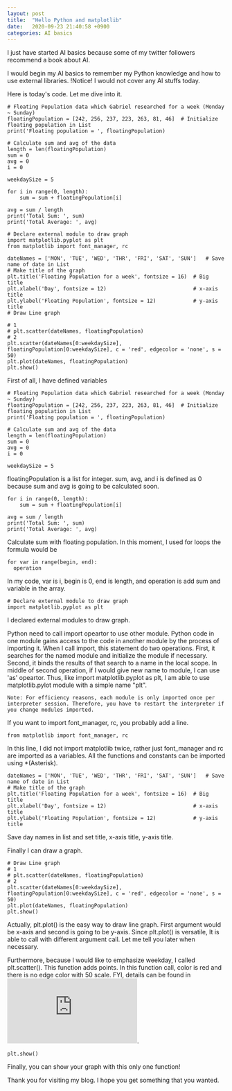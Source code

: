 ```yaml
---
layout: post
title:  "Hello Python and matplotlib"
date:   2020-09-23 21:40:58 +0900
categories: AI basics
---
```

I just have started AI basics because some of my twitter followers recommend a book about AI.

I would begin my AI basics to remember my Python knowledge and how to use external libraries.
!Notice! I would not cover any AI stuffs today.

Here is today's code. Let me dive into it.
```
# Floating Population data which Gabriel researched for a week (Monday ~ Sunday)
floatingPopulation = [242, 256, 237, 223, 263, 81, 46]  # Initialize floating population in List
print('Floating population = ', floatingPopulation)

# Calculate sum and avg of the data
length = len(floatingPopulation)
sum = 0
avg = 0
i = 0

weekdaySize = 5

for i in range(0, length):
    sum = sum + floatingPopulation[i]

avg = sum / length
print('Total Sum: ', sum)
print('Total Average: ', avg)

# Declare external module to draw graph
import matplotlib.pyplot as plt
from matplotlib import font_manager, rc

dateNames = ['MON', 'TUE', 'WED', 'THR', 'FRI', 'SAT', 'SUN']   # Save name of date in List
# Make title of the graph
plt.title('Floating Population for a week', fontsize = 16)  # Big title
plt.xlabel('Day', fontsize = 12)                            # x-axis title
plt.ylabel('Floating Population', fontsize = 12)            # y-axis title
# Draw Line graph

# 1
# plt.scatter(dateNames, floatingPopulation)
# 2
plt.scatter(dateNames[0:weekdaySize], floatingPopulation[0:weekdaySize], c = 'red', edgecolor = 'none', s = 50)
plt.plot(dateNames, floatingPopulation)
plt.show()
```

First of all, I have defined variables
```
# Floating Population data which Gabriel researched for a week (Monday ~ Sunday)
floatingPopulation = [242, 256, 237, 223, 263, 81, 46]  # Initialize floating population in List
print('Floating population = ', floatingPopulation)

# Calculate sum and avg of the data
length = len(floatingPopulation)
sum = 0
avg = 0
i = 0

weekdaySize = 5
```

floatingPopulation is a list for integer. sum, avg, and i is defined as 0 because sum and avg is going to be calculated soon.

```
for i in range(0, length):
    sum = sum + floatingPopulation[i]

avg = sum / length
print('Total Sum: ', sum)
print('Total Average: ', avg)
```

Calculate sum with floating population. In this moment, I used for loops the formula would be
```
for var in range(begin, end):
  operation
```
In my code, var is i, begin is 0, end is length, and operation is add sum and variable in the array.

```
# Declare external module to draw graph
import matplotlib.pyplot as plt
```
I declared external modules to draw graph.

Python need to call import opeartor to use other module.
Python code in one module gains access to the code in another module by the process of importing it. When I call import, this statement do two operations. First, it searches for the named module and initialize the module if necessary. Second, it binds the results of that search to a name in the local scope. In middle of second operation, if I would give new name to module, I can use 'as' opeartor. Thus, like import matplotlib.pyplot as plt, I am able to use matplotlib.pylot module with a simple name "plt".
```
Note: For efficiency reasons, each module is only imported once per interpreter session. Therefore, you have to restart the interpreter if you change modules imported.
```
If you want to import font_manager, rc, you probably add a line.
```
from matplotlib import font_manager, rc
```
In this line, I did not import matplotlib twice, rather just font_manager and rc are imported as a variables.
All the functions and constants can be imported using *(Asterisk).

```
dateNames = ['MON', 'TUE', 'WED', 'THR', 'FRI', 'SAT', 'SUN']   # Save name of date in List
# Make title of the graph
plt.title('Floating Population for a week', fontsize = 16)  # Big title
plt.xlabel('Day', fontsize = 12)                            # x-axis title
plt.ylabel('Floating Population', fontsize = 12)            # y-axis title
```
Save day names in list and set title, x-axis title, y-axis title.

Finally I can draw a graph.
```
# Draw Line graph
# 1
# plt.scatter(dateNames, floatingPopulation)
# 2
plt.scatter(dateNames[0:weekdaySize], floatingPopulation[0:weekdaySize], c = 'red', edgecolor = 'none', s = 50)
plt.plot(dateNames, floatingPopulation)
plt.show()
```
Actually, plt.plot() is the easy way to draw line graph. First argument would be x-axis and second is going to be y-axis. Since plt.plot() is versatile, It is able to call with different argument call. Let me tell you later when necessary.

Furthermore, because I would like to emphasize weekday, I called plt.scatter(). This function adds points. In this function call, color is red and there is no edge color with 50 scale. FYI, details can be found in ![here](https://matplotlib.org/api/_as_gen/matplotlib.pyplot.scatter.html).

```
plt.show()
```
Finally, you can show your graph with this only one function!

Thank you for visiting my blog. I hope you get something that you wanted.
